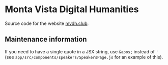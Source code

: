 # Monta Vista Digital Humanities

Source code for the website [mvdh.club](mvdh.club).

## Maintenance information

If you need to have a single quote in a JSX string, use `&apos;` instead of
`'` (see `app/src/components/speakers/SpeakersPage.js` for an example of this).
